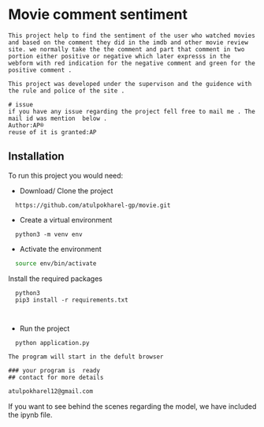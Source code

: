 # Movie comment sentiment 
```
This project help to find the sentiment of the user who watched movies and based on the comment they did in the imdb and other movie review site. we normally take the the comment and part that comment in two portion either positive or negative which later expresss in the webform with red indication for the negative comment and green for the positive comment . 

This project was developed under the supervison and the guidence with the rule and police of the site .
```
```
# issue
if you have any issue regarding the project fell free to mail me . The mail id was mention  below .
Author:AP®
reuse of it is granted:AP
```
## Installation

To run this project you would need:

- Download/ Clone the project

```git
  https://github.com/atulpokharel-gp/movie.git
```

- Create a virtual environment

```python3
  python3 -m venv env
```

- Activate the environment
```bash
  source env/bin/activate
```

 Install the required packages

```
  python3
  pip3 install -r requirements.txt
```
``` 
 
```

- Run the project
```python3
  python application.py

```
```
The program will start in the defult browser
```
```
### your program is  ready
## contact for more details
```
```bash
atulpokharel12@gmail.com
```

If you want to see behind the scenes regarding the model, we have included the ipynb file.
